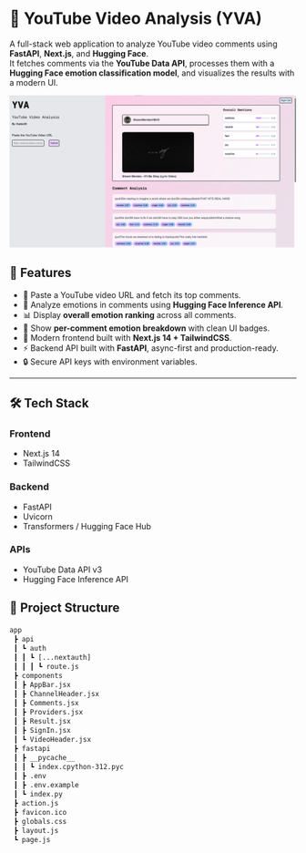 # 🎥 YouTube Video Analysis (YVA)

A full-stack web application to analyze YouTube video comments using **FastAPI**, **Next.js**, and **Hugging Face**.  
It fetches comments via the **YouTube Data API**, processes them with a **Hugging Face emotion classification model**, and visualizes the results with a modern UI.

![YouTube Comment Analysis](public/aicomment.png)

## 🚀 Features

- 🔗 Paste a YouTube video URL and fetch its top comments.
- 🤖 Analyze emotions in comments using **Hugging Face Inference API**.
- 📊 Display **overall emotion ranking** across all comments.
- 💬 Show **per-comment emotion breakdown** with clean UI badges.
- 🎨 Modern frontend built with **Next.js 14 + TailwindCSS**.
- ⚡ Backend API built with **FastAPI**, async-first and production-ready.
- 🔒 Secure API keys with environment variables.

---

## 🛠️ Tech Stack

### Frontend

- Next.js 14
- TailwindCSS

### Backend

- FastAPI
- Uvicorn
- Transformers / Hugging Face Hub

### APIs

- YouTube Data API v3
- Hugging Face Inference API

## 📂 Project Structure

```
app
 ┣ api
 ┃ ┗ auth
 ┃ ┃ ┗ [...nextauth]
 ┃ ┃ ┃ ┗ route.js
 ┣ components
 ┃ ┣ AppBar.jsx
 ┃ ┣ ChannelHeader.jsx
 ┃ ┣ Comments.jsx
 ┃ ┣ Providers.jsx
 ┃ ┣ Result.jsx
 ┃ ┣ SignIn.jsx
 ┃ ┗ VideoHeader.jsx
 ┣ fastapi
 ┃ ┣ __pycache__
 ┃ ┃ ┗ index.cpython-312.pyc
 ┃ ┣ .env
 ┃ ┣ .env.example
 ┃ ┗ index.py
 ┣ action.js
 ┣ favicon.ico
 ┣ globals.css
 ┣ layout.js
 ┗ page.js
```
